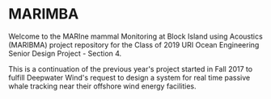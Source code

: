 # MARIMBA

Welcome to the MARIne mammal Monitoring at Block Island using Acoustics (MARIBMA) project repository for the Class of 2019 URI Ocean Engineering Senior Design Project - Section 4.

This is a continuation of the previous year's project started in Fall 2017 to fulfill Deepwater Wind's request to design a system for real time passive whale tracking near their offshore wind energy facilities.
